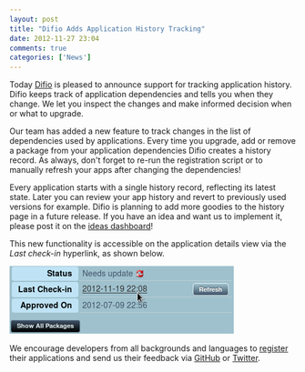 ```yaml
---
layout: post
title: "Difio Adds Application History Tracking"
date: 2012-11-27 23:04
comments: true
categories: ['News']
---
```


Today [Difio](http://www.dif.io) is pleased to announce 
support for tracking application history. Difio keeps track of application
dependencies and tells you when they change. We let you inspect the
changes and make informed decision when or what to upgrade.


Our team has added a new feature to track changes in the list of
dependencies used by applications. Every time you upgrade, add or remove a
package from your application dependencies Difio creates a history record.
As always, don't forget to re-run the registration script or to manually refresh
your apps after changing the dependencies!

Every application starts with a single history record, reflecting its latest state.
Later you can review your app history and revert to previously used versions
for example. Difio is planning to add more goodies to the history page in a future
release. If you have an idea and want us to implement it, please post it on the
[ideas dashboard](http://www.dif.io/#ideas)!


This new functionality is accessible on the application details view via the
*Last check-in* hyperlink, as shown below.

![Link to history page](/images/apphistory.png "Link to history page")



We encourage developers from all backgrounds and languages to [register](http://www.dif.io/register/)
their applications and send us their feedback via [GitHub](https://github.com/difio/difio/issues/new)
or [Twitter](https://twitter.com/DifioNews).
